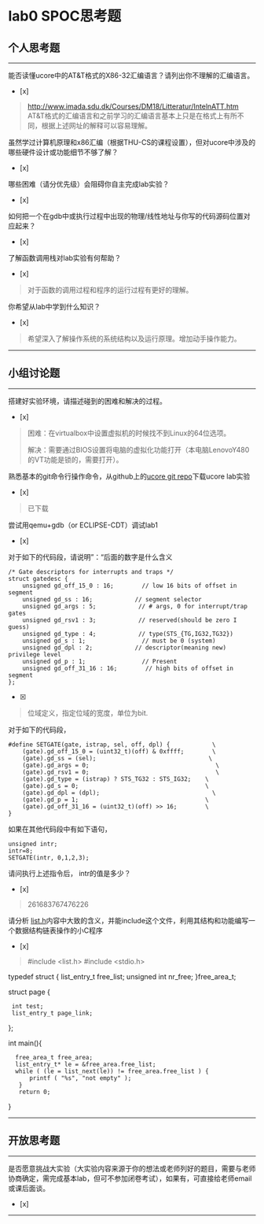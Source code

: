 # lab0 SPOC思考题

## 个人思考题

---

能否读懂ucore中的AT&T格式的X86-32汇编语言？请列出你不理解的汇编语言。
- [x]  

>  http://www.imada.sdu.dk/Courses/DM18/Litteratur/IntelnATT.htm
AT&T格式的汇编语言和之前学习的汇编语言基本上只是在格式上有所不同，根据上述网址的解释可以容易理解。

虽然学过计算机原理和x86汇编（根据THU-CS的课程设置），但对ucore中涉及的哪些硬件设计或功能细节不够了解？
- [x]  

>   


哪些困难（请分优先级）会阻碍你自主完成lab实验？
- [x]  

>   

如何把一个在gdb中或执行过程中出现的物理/线性地址与你写的代码源码位置对应起来？
- [x]  

>   

了解函数调用栈对lab实验有何帮助？
- [x]  

>   对于函数的调用过程和程序的运行过程有更好的理解。

你希望从lab中学到什么知识？
- [x]  

>   希望深入了解操作系统的系统结构以及运行原理。增加动手操作能力。

---

## 小组讨论题

---

搭建好实验环境，请描述碰到的困难和解决的过程。
- [x]  

> 困难：在virtualbox中设置虚拟机的时候找不到Linux的64位选项。
>
>解决：需要通过BIOS设置将电脑的虚拟化功能打开（本电脑LenovoY480的VT功能是锁的，需要打开）。

熟悉基本的git命令行操作命令，从github上的[ucore git repo](http://www.github.com/chyyuu/ucore_lab)下载ucore lab实验
- [x]  

> 已下载

尝试用qemu+gdb（or ECLIPSE-CDT）调试lab1
- [x]  

> 

对于如下的代码段，请说明”：“后面的数字是什么含义
```
/* Gate descriptors for interrupts and traps */
struct gatedesc {
    unsigned gd_off_15_0 : 16;        // low 16 bits of offset in segment
    unsigned gd_ss : 16;            // segment selector
    unsigned gd_args : 5;            // # args, 0 for interrupt/trap gates
    unsigned gd_rsv1 : 3;            // reserved(should be zero I guess)
    unsigned gd_type : 4;            // type(STS_{TG,IG32,TG32})
    unsigned gd_s : 1;                // must be 0 (system)
    unsigned gd_dpl : 2;            // descriptor(meaning new) privilege level
    unsigned gd_p : 1;                // Present
    unsigned gd_off_31_16 : 16;        // high bits of offset in segment
};
```
- [x]  

> 位域定义，指定位域的宽度，单位为bit.

对于如下的代码段，
```
#define SETGATE(gate, istrap, sel, off, dpl) {            \
    (gate).gd_off_15_0 = (uint32_t)(off) & 0xffff;        \
    (gate).gd_ss = (sel);                                \
    (gate).gd_args = 0;                                    \
    (gate).gd_rsv1 = 0;                                    \
    (gate).gd_type = (istrap) ? STS_TG32 : STS_IG32;    \
    (gate).gd_s = 0;                                    \
    (gate).gd_dpl = (dpl);                                \
    (gate).gd_p = 1;                                    \
    (gate).gd_off_31_16 = (uint32_t)(off) >> 16;        \
}
```
如果在其他代码段中有如下语句，
```
unsigned intr;
intr=8;
SETGATE(intr, 0,1,2,3);
```
请问执行上述指令后， intr的值是多少？
- [x]  

> 261683767476226

请分析 [list.h](https://github.com/chyyuu/ucore_lab/blob/master/labcodes/lab2/libs/list.h)内容中大致的含义，并能include这个文件，利用其结构和功能编写一个数据结构链表操作的小C程序
- [x]  

> #include <list.h>
  #include <stdio.h>

  typedef struct {
     list_entry_t free_list;
     unsigned int nr_free;
   }free_area_t;

   struct page {

     int test;
     list_entry_t page_link;
  };

   int main(){
      
      free_area_t free_area;
      list_entry_t* le = &free_area.free_list;
      while ( (le = list_next(le)) != free_area.free_list ) {
          printf ( "%s", "not empty" );
       }
       return 0;
   }


---

## 开放思考题

---

是否愿意挑战大实验（大实验内容来源于你的想法或老师列好的题目，需要与老师协商确定，需完成基本lab，但可不参加闭卷考试），如果有，可直接给老师email或课后面谈。
- [x]  

>  

---
